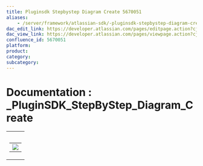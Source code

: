 ```yaml
---
title: Pluginsdk Stepbystep Diagram Create 5670051
aliases:
    - /server/framework/atlassian-sdk/-pluginsdk-stepbystep-diagram-create-5670051.html
dac_edit_link: https://developer.atlassian.com/pages/editpage.action?cjm=wozere&pageId=5670051
dac_view_link: https://developer.atlassian.com/pages/viewpage.action?cjm=wozere&pageId=5670051
confluence_id: 5670051
platform:
product:
category:
subcategory:
---
```

# Documentation : \_PluginSDK\_StepByStep\_Diagram\_Create

<table>
<colgroup>
<col style="width: 100%" />
</colgroup>
<tbody>
<tr class="odd">
<td><table>
<caption> </caption>
<tbody>
<tr class="odd">
<td><img src="/server/framework/atlassian-sdk/images/5865602.png" class="gliffy-macro-image" /></td>
</tr>
</tbody>
</table></td>
</tr>
</tbody>
</table>





















































































































































































































































